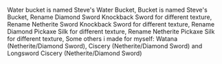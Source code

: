 Water bucket is named Steve's Water Bucket,
Bucket is named Steve's Bucket,
Rename Diamond Sword Knockback Sword for different texture,
Rename Netherite Sword Knockback Sword for different texture,
Rename Diamond Pickaxe Silk for different texture,
Rename Netherite Pickaxe Silk for different texture,
Some others i made for myself: Watana (Netherite/Diamond Sword), Ciscery (Netherite/Diamond Sword) and Longsword Ciscery (Netherite/Diamond Sword)
